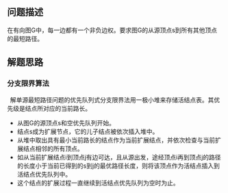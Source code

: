 ## 问题描述

在有向图G中，每一边都有一个非负边权。要求图G的从源顶点s到所有其他顶点的最短路径。

## 解题思路
### 分支限界算法

 解单源最短路径问题的优先队列式分支限界法用一极小堆来存储活结点表。其优先级是结点所对应的当前路长。
 
- 从图G的源顶点s和空优先队列开始。
- 结点s成为扩展节点，它的儿子结点被依次插入堆中。
- 从堆中取出具有最小当前路长的结点作为当前扩展结点，并依次检查与当前扩展结点相邻的所有顶点。
- 如从当前扩展结点i到顶点j有边可达，且从源出发，途经顶点i再到顶点j的路径的长度小于当前已得到的s到j的最优路径长度，则将该顶点作为活结点插入到活结点优先队列中。
- 这个结点的扩展过程一直继续到活结点优先队列为空时为止。

